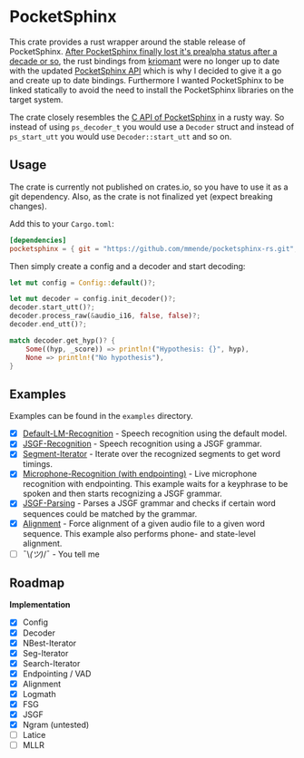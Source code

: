 # PocketSphinx

This crate provides a rust wrapper around the stable release of PocketSphinx. [After PocketSphinx finally lost it's prealpha status after a decade or so](https://github.com/cmusphinx/pocketsphinx/releases/tag/v5.0.0), the rust bindings from [kriomant](https://github.com/kriomant/pocketsphinx-rs) were no longer up to date with the updated [PocketSphinx API](https://cmusphinx.github.io/doc/pocketsphinx/) which is why I decided to give it a go and create up to date bindings. Furthermore I wanted PocketSphinx to be linked statically to avoid the need to install the PocketSphinx libraries on the target system.

The crate closely resembles the [C API of PocketSphinx](https://cmusphinx.github.io/doc/pocketsphinx/) in a rusty way. So instead of using `ps_decoder_t` you would use a `Decoder` struct and instead of `ps_start_utt` you would use `Decoder::start_utt` and so on.

## Usage

The crate is currently not published on crates.io, so you have to use it as a git dependency. Also, as the crate is not finalized yet (expect breaking changes).

Add this to your `Cargo.toml`:

```toml
[dependencies]
pocketsphinx = { git = "https://github.com/mmende/pocketsphinx-rs.git", version = "0.4.0" }
```

Then simply create a config and a decoder and start decoding:

```rust
let mut config = Config::default()?;

let mut decoder = config.init_decoder()?;
decoder.start_utt()?;
decoder.process_raw(&audio_i16, false, false)?;
decoder.end_utt()?;

match decoder.get_hyp()? {
    Some((hyp, _score)) => println!("Hypothesis: {}", hyp),
    None => println!("No hypothesis"),
}
```

## Examples

Examples can be found in the `examples` directory.

- [x] [Default-LM-Recognition](examples/file_default.rs) - Speech recognition using the default model.
- [x] [JSGF-Recognition](examples/file_jsgf.rs) - Speech recognition using a JSGF grammar.
- [x] [Segment-Iterator](examples/segments.rs) - Iterate over the recognized segments to get word timings.
- [x] [Microphone-Recognition (with endpointing)](examples/live.rs) - Live microphone recognition with endpointing. This example waits for a keyphrase to be spoken and then starts recognizing a JSGF grammar.
- [x] [JSGF-Parsing](examples/parse_jsgf.rs) - Parses a JSGF grammar and checks if certain word sequences could be matched by the grammar.
- [x] [Alignment](examples/alignment.rs) - Force alignment of a given audio file to a given word sequence. This example also performs phone- and state-level alignment.
- [ ]  ¯\\_(ツ)_/¯ - You tell me

## Roadmap

**Implementation**

- [x] Config
- [x] Decoder
- [x] NBest-Iterator
- [x] Seg-Iterator
- [x] Search-Iterator
- [x] Endpointing / VAD
- [x] Alignment
- [x] Logmath
- [x] FSG
- [x] JSGF
- [x] Ngram (untested)
- [ ] Latice
- [ ] MLLR